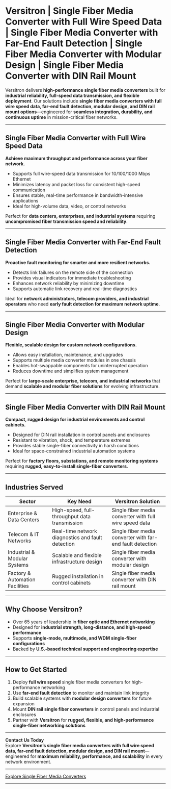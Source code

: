 # Versitron | Single Fiber Media Converter with Full Wire Speed Data | Single Fiber Media Converter with Far-End Fault Detection | Single Fiber Media Converter with Modular Design | Single Fiber Media Converter with DIN Rail Mount

Versitron delivers **high-performance single fiber media converters** built for **industrial reliability, full-speed data transmission, and flexible deployment**. Our solutions include **single fiber media converters with full wire speed data, far-end fault detection, modular design, and DIN rail mount options**—engineered for **seamless integration, durability, and continuous uptime** in mission-critical fiber networks.

---

## Single Fiber Media Converter with Full Wire Speed Data

**Achieve maximum throughput and performance across your fiber network.**  

- Supports full wire-speed data transmission for 10/100/1000 Mbps Ethernet  
- Minimizes latency and packet loss for consistent high-speed communication  
- Ensures stable, real-time performance in bandwidth-intensive applications  
- Ideal for high-volume data, video, or control networks  

Perfect for **data centers, enterprises, and industrial systems** requiring **uncompromised fiber transmission speed and reliability**.

---

## Single Fiber Media Converter with Far-End Fault Detection

**Proactive fault monitoring for smarter and more resilient networks.**  

- Detects link failures on the remote side of the connection  
- Provides visual indicators for immediate troubleshooting  
- Enhances network reliability by minimizing downtime  
- Supports automatic link recovery and real-time diagnostics  

Ideal for **network administrators, telecom providers, and industrial operators** who need **early fault detection for maximum network uptime**.

---

## Single Fiber Media Converter with Modular Design

**Flexible, scalable design for custom network configurations.**  

- Allows easy installation, maintenance, and upgrades  
- Supports multiple media converter modules in one chassis  
- Enables hot-swappable components for uninterrupted operation  
- Reduces downtime and simplifies system management  

Perfect for **large-scale enterprise, telecom, and industrial networks** that demand **scalable and modular fiber solutions** for evolving infrastructure.

---

## Single Fiber Media Converter with DIN Rail Mount

**Compact, rugged design for industrial environments and control cabinets.**  

- Designed for DIN rail installation in control panels and enclosures  
- Resistant to vibration, shock, and temperature extremes  
- Provides stable single-fiber connectivity in harsh conditions  
- Ideal for space-constrained industrial automation systems  

Perfect for **factory floors, substations, and remote monitoring systems** requiring **rugged, easy-to-install single-fiber converters**.

---

## Industries Served

| Sector                         | Key Need                                           | Versitron Solution                                             |
|--------------------------------|----------------------------------------------------|----------------------------------------------------------------|
| Enterprise & Data Centers       | High-speed, full-throughput data transmission      | Single fiber media converter with full wire speed data          |
| Telecom & IT Networks           | Real-time network diagnostics and fault detection  | Single fiber media converter with far-end fault detection       |
| Industrial & Modular Systems    | Scalable and flexible infrastructure design        | Single fiber media converter with modular design                |
| Factory & Automation Facilities | Rugged installation in control cabinets            | Single fiber media converter with DIN rail mount                |

---

## Why Choose Versitron?

- Over 65 years of leadership in **fiber optic and Ethernet networking**  
- Designed for **industrial strength, long-distance, and high-speed performance**  
- Supports **single-mode, multimode, and WDM single-fiber configurations**  
- Backed by **U.S.-based technical support and engineering expertise**  

---

## How to Get Started

1. Deploy **full wire speed** single fiber media converters for high-performance networking  
2. Use **far-end fault detection** to monitor and maintain link integrity  
3. Build scalable systems with **modular design converters** for future expansion  
4. Mount **DIN rail single fiber converters** in control panels and industrial enclosures  
5. Partner with **Versitron** for **rugged, flexible, and high-performance single-fiber networking solutions**  

---

**Contact Us Today**  
Explore **Versitron’s single fiber media converters with full wire speed data, far-end fault detection, modular design, and DIN rail mount**—engineered for **maximum reliability, performance, and scalability** in every network environment.  

---

[Explore Single Fiber Media Converters](https://www.versitron.com/collections/single-fiber-media-converters)

---
